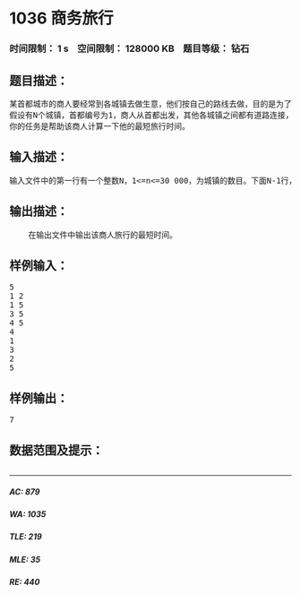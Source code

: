 # 1036 商务旅行   
### 时间限制： 1 s&nbsp;&nbsp;&nbsp;&nbsp;空间限制： 128000 KB&nbsp;&nbsp;&nbsp;&nbsp;题目等级： 钻石  
## 题目描述：  

<pre>
某首都城市的商人要经常到各城镇去做生意，他们按自己的路线去做，目的是为了更好的节约时间。
假设有N个城镇，首都编号为1，商人从首都出发，其他各城镇之间都有道路连接，任意两个城镇之间如果有直连道路，在他们之间行驶需要花费单位时间。该国公路网络发达，从首都出发能到达任意一个城镇，并且公路网络不会存在环。
你的任务是帮助该商人计算一下他的最短旅行时间。
</pre>
  
  
## 输入描述：  

<pre>
输入文件中的第一行有一个整数N，1<=n<=30 000，为城镇的数目。下面N-1行，每行由两个整数a 和b (1<=a, b<=n; a<>b)组成，表示城镇a和城镇b有公路连接。在第N+1行为一个整数M，下面的M行，每行有该商人需要顺次经过的各城镇编号。
</pre>
  
  
## 输出描述：  

<pre>
    在输出文件中输出该商人旅行的最短时间。
</pre>
  
  
## 样例输入：  

<pre>
5
1 2
1 5
3 5
4 5
4
1
3
2
5
</pre>
  
  
## 样例输出：  

<pre>
7
</pre>
  
  
## 数据范围及提示：  

<pre>
</pre>
  
  
***  

##### AC: 879  
##### WA: 1035  
##### TLE: 219  
##### MLE: 35  
##### RE: 440  
